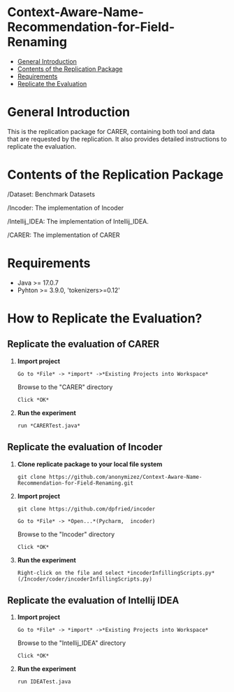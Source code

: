 # Context-Aware-Name-Recommendation-for-Field-Renaming

  - [General Introduction](#General-Introduction)
  - [Contents of the Replication Package](#Contents-of-the-Replication-Package)
  - [Requirements](#Requirements)
  - [Replicate the Evaluation](#How-to-Replicate-the-Evaluation)

 # General Introduction

This is the replication package for CARER, containing both tool and data that are requested by the replication. It also provides detailed instructions to replicate the evaluation.

  # Contents of the Replication Package

  /Dataset: Benchmark Datasets

  /Incoder: The implementation of Incoder

  /Intellij_IDEA: The implementation of Intellij_IDEA.

  /CARER: The implementation of CARER

  # Requirements

  - Java >= 17.0.7
  - Pyhton >= 3.9.0, 'tokenizers>=0.12'

  # How to Replicate the Evaluation?

 ## Replicate the evaluation of CARER

   1. **Import project**

      `Go to *File* -> *import* ->*Existing Projects into Workspace*`

      Browse to the "CARER" directory

      `Click *OK*`
  
   2. **Run the experiment**

       `run *CARERTest.java*`

   ## Replicate the evaluation of Incoder
   1. **Clone replicate package to your local file system**

      `git clone https://github.com/anonymizez/Context-Aware-Name-Recommendation-for-Field-Renaming.git`

  2. **Import project**

      `git clone https://github.com/dpfried/incoder`
     
      `Go to *File* -> *Open...*(Pycharm,  incoder)`

     Browse to the "Incoder" directory

     `Click *OK*`

   3. **Run the experiment**

      `Right-click on the file and select *incoderInfillingScripts.py*(/Incoder/coder/incoderInfillingScripts.py)`

   ## Replicate the evaluation of Intellij IDEA

   1. **Import project**

      `Go to *File* -> *import* ->*Existing Projects into Workspace*`

      Browse to the "Intellij_IDEA" directory

      `Click *OK*`
  
   2. **Run the experiment**

       `run IDEATest.java`


